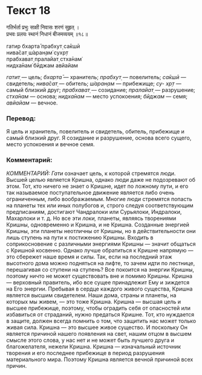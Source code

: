 # Текст 18

गतिर्भर्ता प्रभुः साक्षी निवासः शरणं सुहृत् ।  
प्रभवः प्रलयः स्थानं निधानं बीजमव्ययम् ॥१८॥

гатир бхарта̄ прабхут̣ са̄кшӣ  
нива̄сат̣ ш́аран̣ам̇ сухр̣т  
прабхават̣ пралайат̣ стха̄нам̇  
нидха̄нам̇ бӣджам авйайам

_гатит̣_ — цель; _бхарта̄_ — хранитель; _прабхут̣_ — повелитель; _са̄кшӣ_ — свидетель; _нива̄сат̣_ — обитель; _ш́аран̣ам_ — прибежище; _су- хр̣т_ — самый близкий друг; _прабхават̣_ — созидание; _пралайат̣_ — разрушение; _стха̄нам_ — основа; _нидха̄нам_ — место успокоения; _бӣджам_ — семя; _авйайам_ — вечное.

### Перевод:

Я цель и хранитель, повелитель и свидетель, обитель, прибежище и самый близкий друг. Я созидание и разрушение, основа всего сущего, место успокоения и вечное семя.

### Комментарий:

_КОММЕНТАРИЙ: Гати_ означает цель, к которой стремятся люди. Высшей целью является Кришна, однако люди даже не подозревают об этом. Тот, кто ничего не знает о Кришне, идет по ложному пути, и его так называемое поступательное движение является либо очень ограниченным, либо воображаемым. Многие люди стремятся попасть на планеты тех или иных полубогов и, строго следуя соответствующим предписаниям, достигают Чандралоки или Сурьялоки, Индралоки, Махарлоки и т. д. Но все эти _локи,_ планеты, являясь творениями Кришны, одновременно и Кришна, и не Кришна. Созданные энергией Кришны, эти планеты неотличны от Кришны, но в действительности они лишь ступень на пути к постижению Кришны. Входить в соприкосновение с различными энергиями Кришны — значит общаться с Кришной косвенно. Однако лучше обратиться к Кришне напрямую — это сбережет наше время и силы. Так, если на последний этаж высотного дома можно подняться на лифте, то зачем идти по лестнице, перешагивая со ступени на ступень? Все покоится на энергии Кришны, поэтому ничто не может существовать вне и помимо Кришны. Кришна — верховный правитель, ибо все сущее принадлежит Ему и зиждется на Его энергии. Пребывая в сердце каждого живого существа, Кришна является высшим свидетелем. Наши дома, страны и планеты, на которых мы живем, — это тоже Кришна. Кришна — высшая цель и высшее прибежище, поэтому, чтобы оградить себя от опасностей или избавиться от страданий, нужно предаться Кришне. Тот, кто нуждается в защите, должен всегда помнить о том, что защитить нас может только живая сила. Кришна — это высшее живое существо. И поскольку Он является причиной нашего появления на свет, нашим отцом в высшем смысле этого слова, у нас нет и не может быть лучшего друга и благожелателя, нежели Кришна. Кришна — изначальный источник творения и его последнее прибежище в период разрушения материального мира. Поэтому Кришна является вечной причиной всех причин.